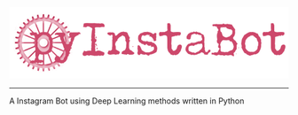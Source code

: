 <p align="center"><img src="docs/images/pyinstabot.png" /></p>

--------------------------------------------------------------------------------
A Instagram Bot using Deep Learning methods written in Python
